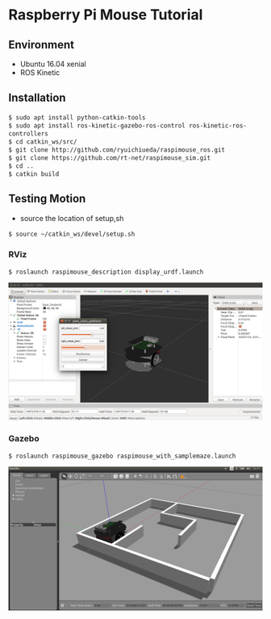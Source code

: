# Raspberry Pi Mouse Tutorial

## Environment
* Ubuntu 16.04 xenial
* ROS Kinetic

## Installation
```
$ sudo apt install python-catkin-tools
$ sudo apt install ros-kinetic-gazebo-ros-control ros-kinetic-ros-controllers
$ cd catkin_ws/src/
$ git clone http://github.com/ryuichiueda/raspimouse_ros.git
$ git clone https://github.com/rt-net/raspimouse_sim.git
$ cd ..
$ catkin build
```
## Testing Motion
* source the location of setup,sh
```
$ source ~/catkin_ws/devel/setup.sh
```
### RViz
```
$ roslaunch raspimouse_description display_urdf.launch
```
![](image/rviz.png) 

### Gazebo
```
$ roslaunch raspimouse_gazebo raspimouse_with_samplemaze.launch
```
![](image/gazebo.png) 